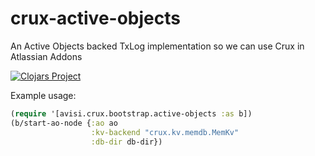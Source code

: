 # crux-active-objects
An Active Objects backed TxLog implementation so we can use Crux in Atlassian Addons

[![Clojars Project](https://img.shields.io/clojars/v/avisi-apps/crux-active-objects.svg)](https://clojars.org/avisi-apps/crux-active-objects)

Example usage:

```clojure
(require '[avisi.crux.bootstrap.active-objects :as b])
(b/start-ao-node {:ao ao
                  :kv-backend "crux.kv.memdb.MemKv"
                  :db-dir db-dir})
```
